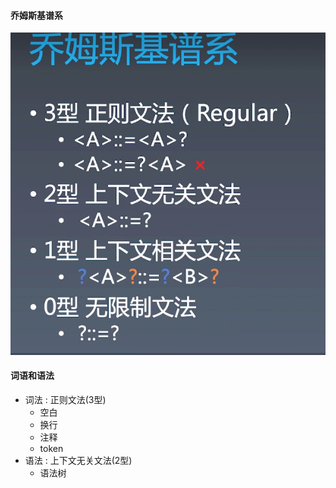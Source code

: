 #### 乔姆斯基谱系
![img](img1.png)

#### 词语和语法
* 词法 : 正则文法(3型)
  * 空白
  * 换行
  * 注释
  * token
* 语法 : 上下文无关文法(2型)
  * 语法树